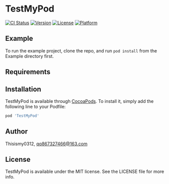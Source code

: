 # TestMyPod

[![CI Status](https://img.shields.io/travis/Thisismy0312/TestMyPod.svg?style=flat)](https://travis-ci.org/Thisismy0312/TestMyPod)
[![Version](https://img.shields.io/cocoapods/v/TestMyPod.svg?style=flat)](https://cocoapods.org/pods/TestMyPod)
[![License](https://img.shields.io/cocoapods/l/TestMyPod.svg?style=flat)](https://cocoapods.org/pods/TestMyPod)
[![Platform](https://img.shields.io/cocoapods/p/TestMyPod.svg?style=flat)](https://cocoapods.org/pods/TestMyPod)

## Example

To run the example project, clone the repo, and run `pod install` from the Example directory first.

## Requirements

## Installation

TestMyPod is available through [CocoaPods](https://cocoapods.org). To install
it, simply add the following line to your Podfile:

```ruby
pod 'TestMyPod'
```

## Author

Thisismy0312, qq867327466@163.com

## License

TestMyPod is available under the MIT license. See the LICENSE file for more info.
